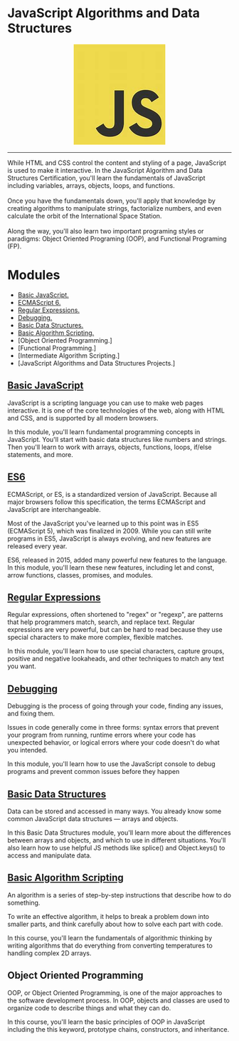 # JavaScript Algorithms and Data Structures
<p align="center">
  <img src="https://github.com/modhtanmay/JavaScript-Algorithms-and-DataStructures/blob/master/Images/OIP.jpeg" />
</p>
<hr>
While HTML and CSS control the content and styling of a page, JavaScript is used to make it interactive. In the JavaScript Algorithm and Data Structures Certification, you'll learn the fundamentals of JavaScript including variables, arrays, objects, loops, and functions.
<br><br>
Once you have the fundamentals down, you'll apply that knowledge by creating algorithms to manipulate strings, factorialize numbers, and even calculate the orbit of the International Space Station.
<br><br>
Along the way, you'll also learn two important programing styles or paradigms: Object Oriented Programing (OOP), and Functional Programing (FP).

# Modules
* [Basic JavaScript.](https://github.com/modhtanmay/JavaScript-Algorithms-and-DataStructures/tree/master/06.%20Basic%20Algorithm%20Scripting)
* [ECMAScript 6.](https://github.com/modhtanmay/JavaScript-Algorithms-and-DataStructures/tree/master/06.%20Basic%20Algorithm%20Scripting)
* [Regular Expressions.](https://github.com/modhtanmay/JavaScript-Algorithms-and-DataStructures/tree/master/06.%20Basic%20Algorithm%20Scripting)
* [Debugging.](https://github.com/modhtanmay/JavaScript-Algorithms-and-DataStructures/tree/master/06.%20Basic%20Algorithm%20Scripting)
* [Basic Data Structures.](https://github.com/modhtanmay/JavaScript-Algorithms-and-DataStructures/tree/master/05.%20Basic%20Data%20Structures)
* [Basic Algorithm Scripting.](https://github.com/modhtanmay/JavaScript-Algorithms-and-DataStructures/tree/master/05.%20Basic%20Data%20Structures)
* [Object Oriented Programming.]
* [Functional Programming.]
* [Intermediate Algorithm Scripting.]
* [JavaScript Algorithms and Data Structures Projects.]

##  [Basic JavaScript](https://github.com/modhtanmay/JavaScript-Algorithms-and-DataStructures/tree/master/01.%20Basic%20Javascript)
JavaScript is a scripting language you can use to make web pages interactive. It is one of the core technologies of the web, along with HTML and CSS, and is supported by all modern browsers.

In this module, you'll learn fundamental programming concepts in JavaScript. You'll start with basic data structures like numbers and strings. Then you'll learn to work with arrays, objects, functions, loops, if/else statements, and more.

## [ES6](https://github.com/modhtanmay/JavaScript-Algorithms-and-DataStructures/tree/master/02.%20ES6)
ECMAScript, or ES, is a standardized version of JavaScript. Because all major browsers follow this specification, the terms ECMAScript and JavaScript are interchangeable.

Most of the JavaScript you've learned up to this point was in ES5 (ECMAScript 5), which was finalized in 2009. While you can still write programs in ES5, JavaScript is always evolving, and new features are released every year.

ES6, released in 2015, added many powerful new features to the language. In this module, you'll learn these new features, including let and const, arrow functions, classes, promises, and modules.

## [Regular Expressions](https://github.com/modhtanmay/JavaScript-Algorithms-and-DataStructures/tree/master/03.%20Regular%20Expressions)
Regular expressions, often shortened to "regex" or "regexp", are patterns that help programmers match, search, and replace text. Regular expressions are very powerful, but can be hard to read because they use special characters to make more complex, flexible matches.

In this module, you'll learn how to use special characters, capture groups, positive and negative lookaheads, and other techniques to match any text you want.

## [Debugging](https://github.com/modhtanmay/JavaScript-Algorithms-and-DataStructures/tree/master/04.%20Debugging)
Debugging is the process of going through your code, finding any issues, and fixing them.

Issues in code generally come in three forms: syntax errors that prevent your program from running, runtime errors where your code has unexpected behavior, or logical errors where your code doesn't do what you intended.

In this module, you'll learn how to use the JavaScript console to debug programs and prevent common issues before they happen

## [Basic Data Structures](https://github.com/modhtanmay/JavaScript-Algorithms-and-DataStructures/tree/master/05.%20Basic%20Data%20Structures)
Data can be stored and accessed in many ways. You already know some common JavaScript data structures — arrays and objects.

In this Basic Data Structures module, you'll learn more about the differences between arrays and objects, and which to use in different situations. You'll also learn how to use helpful JS methods like splice() and Object.keys() to access and manipulate data.

## [Basic Algorithm Scripting](https://github.com/modhtanmay/JavaScript-Algorithms-and-DataStructures/tree/master/06.%20Basic%20Algorithm%20Scripting)
An algorithm is a series of step-by-step instructions that describe how to do something.

To write an effective algorithm, it helps to break a problem down into smaller parts, and think carefully about how to solve each part with code.

In this course, you'll learn the fundamentals of algorithmic thinking by writing algorithms that do everything from converting temperatures to handling complex 2D arrays.

## Object Oriented Programming
OOP, or Object Oriented Programming, is one of the major approaches to the software development process. In OOP, objects and classes are used to organize code to describe things and what they can do.

In this course, you'll learn the basic principles of OOP in JavaScript including the this keyword, prototype chains, constructors, and inheritance.